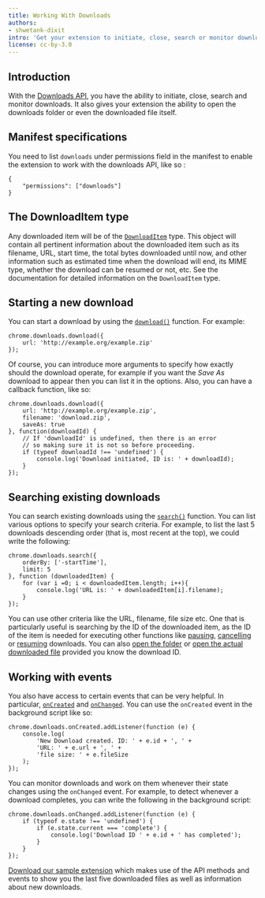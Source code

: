 ```yaml
---
title: Working With Downloads
authors:
- shwetank-dixit
intro: 'Get your extension to initiate, close, search or monitor downloads.'
license: cc-by-3.0
---
```


## Introduction

With the [Downloads API](https://developer.chrome.com/extensions/downloads), you have the ability to initiate, close, search and monitor downloads. It also gives your extension the ability to open the downloads folder or even the downloaded file itself.

## Manifest specifications

You need to list `downloads` under permissions field in the manifest to enable the extension to work with the downloads API, like so :

	{
		"permissions": ["downloads"]
	}

## The DownloadItem type

Any downloaded item will be of the [`DownloadItem`](https://developer.chrome.com/extensions/downloads#type-DownloadItem) type. This object will contain all pertinent information about the downloaded item such as its filename, URL, start time, the total bytes downloaded until now, and other information such as estimated time when the download will end, its MIME type, whether the download can be resumed or not, etc. See the documentation for detailed information on the `DownloadItem` type.

## Starting a new download

You can start a download by using the [`download()`](https://developer.chrome.com/extensions/downloads#method-download) function. For example:

	chrome.downloads.download({
		url: 'http://example.org/example.zip'
	});

Of course, you can introduce more arguments to specify how exactly should the download operate, for example if you want the _Save As_ download to appear then you can list it in the options. Also, you can have a callback function, like so:

	chrome.downloads.download({
		url: 'http://example.org/example.zip',
		filename: 'download.zip',
		saveAs: true
	}, function(downloadId) {
		// If 'downloadId' is undefined, then there is an error
		// so making sure it is not so before proceeding.
		if (typeof downloadId !== 'undefined') {
			console.log('Download initiated, ID is: ' + downloadId);
		}
	});

## Searching existing downloads

You can search existing downloads using the [`search()`](https://developer.chrome.com/extensions/downloads#method-search) function. You can list various options to specify your search criteria. For example, to list the last 5 downloads descending order (that is, most recent at the top), we could write the following:

	chrome.downloads.search({
		orderBy: ['-startTime'],
		limit: 5
	}, function (downloadedItem) {
		for (var i =0; i < downloadedItem.length; i++){
			console.log('URL is: ' + downloadedItem[i].filename);
		}
	});

You can use other criteria like the URL, filename, file size etc. One that is particularly useful is searching by the ID of the downloaded item, as the ID of the item is needed for executing other functions like [pausing](https://developer.chrome.com/extensions/downloads#method-pause), [cancelling](https://developer.chrome.com/extensions/downloads#method-cancel) or [resuming](https://developer.chrome.com/extensions/downloads#method-resume) downloads. You can also [open the folder](https://developer.chrome.com/extensions/downloads#method-show) or [open the actual downloaded file](https://developer.chrome.com/extensions/downloads#method-open) provided you know the download ID.

## Working with events

You also have access to certain events that can be very helpful. In particular, [`onCreated`](https://developer.chrome.com/extensions/downloads#event-onCreate) and [`onChanged`](https://developer.chrome.com/extensions/downloads#event-onChanged). You can use the `onCreated` event in the background script like so:

	chrome.downloads.onCreated.addListener(function (e) {
		console.log(
			'New Download created. ID: ' + e.id + ', ' +
			'URL: ' + e.url + ', ' +
			'file size: ' + e.fileSize
		);
	});

You can monitor downloads and work on them whenever their state changes using the `onChanged` event. For example, to detect whenever a download completes, you can write the following in the background script:

	chrome.downloads.onChanged.addListener(function (e) {
		if (typeof e.state !== 'undefined') {
			if (e.state.current === 'complete') {
				console.log('Download ID ' + e.id + ' has completed');
			}
		}
	});

[Download our sample extension](/extensions/extension-samples/downloads-api.crx) which makes use of the API methods and events to show you the last five downloaded files as well as information about new downloads.
